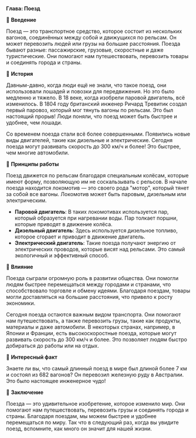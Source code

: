 **Глава: Поезд**

🚆 **Введение**

Поезд — это транспортное средство, которое состоит из нескольких вагонов, соединённых между собой и движущихся по рельсам. Он может перевозить людей или грузы на большие расстояния. Поезда бывают разные: пассажирские, грузовые, скоростные и даже туристические. Они помогают нам путешествовать, перевозить товары и соединять города и страны.

🚂 **История**

Давным-давно, когда люди ещё не знали, что такое поезд, они использовали лошадей и повозки для передвижения. Но это было медленно и тяжело. В 18 веке, когда изобрели паровой двигатель, всё изменилось. В 1804 году британский инженер Ричард Тревитик создал первый паровоз, который мог тянуть вагоны по рельсам. Это был настоящий прорыв! Люди поняли, что поезд может быть быстрее и удобнее, чем лошади.

Со временем поезда стали всё более совершенными. Появились новые виды двигателей, такие как дизельные и электрические. Сегодня поезда могут развивать скорость до 300 км/ч и более! Это быстрее, чем многие автомобили.

🚄 **Принципы работы**

Поезд движется по рельсам благодаря специальным колёсам, которые имеют форму, позволяющую им не соскальзывать с рельсов. В начале поезда находится локомотив — это своего рода "мотор", который тянет за собой все вагоны. Локомотив может быть паровым, дизельным или электрическим.

- **Паровой двигатель**: В таких локомотивах используется пар, который образуется при нагревании воды. Пар толкает поршни, которые приводят в движение колёса.
- **Дизельный двигатель**: Здесь используется дизельное топливо, которое сгорает и приводит в движение двигатель.
- **Электрический двигатель**: Такие поезда получают энергию от электрических проводов, которые висят над рельсами. Это самый экологичный и эффективный способ.

🚉 **Влияние**

Поезда сыграли огромную роль в развитии общества. Они помогли людям быстрее перемещаться между городами и странами, что способствовало торговле и обмену идеями. Благодаря поездам, товары могли доставляться на большие расстояния, что привело к росту экономики.

Сегодня поезда остаются важным видом транспорта. Они помогают нам путешествовать, а также перевозить грузы, такие как продукты, материалы и даже автомобили. В некоторых странах, например, в Японии и Франции, есть высокоскоростные поезда, которые могут развивать скорость до 300 км/ч и более. Это позволяет людям быстро добираться до работы или на отдых.

🚆 **Интересный факт**

Знаете ли вы, что самый длинный поезд в мире был длиной более 7 км и состоял из 682 вагонов? Он перевозил железную руду в Австралии. Это было настоящее инженерное чудо!

🚞 **Заключение**

Поезда — это удивительное изобретение, которое изменило мир. Они помогают нам путешествовать, перевозить грузы и соединять города и страны. Благодаря поездам, мы можем быстрее и удобнее перемещаться по миру. Так что в следующий раз, когда вы увидите поезд, вспомните, как много он значит для нашей жизни.